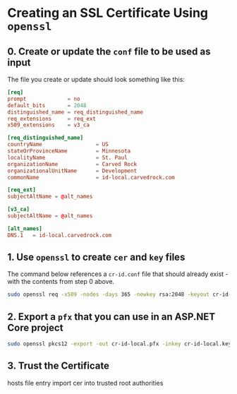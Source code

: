 # Creating an SSL Certificate Using `openssl`

## 0. Create or update the `conf` file to be used as input

The file you create or update should look something like this:

```conf
[req]
prompt             = no
default_bits       = 2048
distinguished_name = req_distinguished_name
req_extensions     = req_ext
x509_extensions    = v3_ca

[req_distinguished_name]
countryName                 = US
stateOrProvinceName         = Minnesota
localityName                = St. Paul
organizationName            = Carved Rock
organizationalUnitName      = Development
commonName                  = id-local.carvedrock.com

[req_ext]
subjectAltName = @alt_names

[v3_ca]
subjectAltName = @alt_names

[alt_names]
DNS.1   = id-local.carvedrock.com
```

## 1. Use `openssl` to create `cer` and `key` files

The command below references a `cr-id.conf` file that should already exist - with the contents from step 0 above.

```bash
sudo openssl req -x509 -nodes -days 365 -newkey rsa:2048 -keyout cr-id-local.key -out cr-id-local.cer -config cr-id-local.conf -passin pass:Learning1sGreat!
```

## 2. Export a `pfx` that you can use in an ASP.NET Core project

```bash
sudo openssl pkcs12 -export -out cr-id-local.pfx -inkey cr-id-local.key -in cr-id-local.cer
```

## 3. Trust the Certificate

hosts file entry
import cer into trusted root authorities
